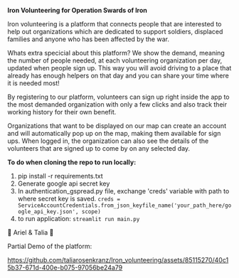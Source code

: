 **Iron Volunteering for Operation Swards of Iron** 

Iron volunteering is a platform that connects people that are interested to help out organizations which are dedicated to support soldiers, displaced families and anyone who has been affected by the war.

Whats extra specicial about this platform? We show the demand, meaning the number of people needed, at each volunteering organization per day, updated when people sign up. This way you will avoid driving to a place that already has enough helpers on that day and you can share your time where it is needed most!

By registering to our platform, volunteers can sign up right inside the app to the most demanded organization with only a few clicks and also track their working history for their own benefit.

Organizations that want to be displayed on our map can create an account and will automatically pop up on the map, making them available for sign ups. When logged in, the organization can also see the details of the volunteers that are signed up to come by on any selected day.


**To do when cloning the repo to run locally:**
1. pip install -r requirements.txt
2. Generate google api secret key 
3. In authentication_gspread.py file, exchange 'creds' variable with path to where secret key is saved. 
````creds = ServiceAccountCredentials.from_json_keyfile_name('your_path_here/google_api_key.json', scope)````
4. to run application: 
 ````streamlit run main.py````


 💙 Ariel & Talia  🤍

Partial Demo of the platform:

https://github.com/taliarosenkranz/Iron_volunteering/assets/85115270/40c15b37-671d-400e-b075-97056be24a79

